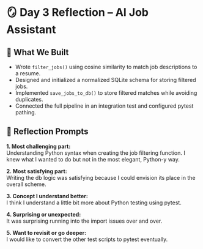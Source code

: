 # 🪞 Day 3 Reflection – AI Job Assistant

## 🧩 What We Built
- Wrote `filter_jobs()` using cosine similarity to match job descriptions to a resume.
- Designed and initialized a normalized SQLite schema for storing filtered jobs.
- Implemented `save_jobs_to_db()` to store filtered matches while avoiding duplicates.
- Connected the full pipeline in an integration test and configured pytest pathing.

## 💬 Reflection Prompts

**1. Most challenging part:**  
Understanding Python syntax when creating the job filtering function. I knew what I wanted to do but not in the most elegant, Python-y way.

**2. Most satisfying part:**  
Writing the db logic was satisfying because I could envision its place in the overall scheme.

**3. Concept I understand better:**  
I think I understand a little bit more about Python testing using pytest.

**4. Surprising or unexpected:**  
It was surprising running into the import issues over and over.

**5. Want to revisit or go deeper:**  
I would like to convert the other test scripts to pytest eventually.
